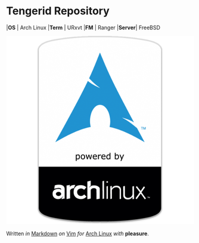 # Tengerid Repository

|**OS**    | Arch Linux
|**Term**  | URxvt
|**FM**    | Ranger
|**Server**| FreeBSD

![Arch Linux Logo](logo.png "As an Archer")

Written *in* [Markdown](http://daringfireball.net/projects/markdown/) _on_ [Vim](http://vim.org/) _for_ [Arch Linux](https://archlinux.org/) _with_ **pleasure**.
